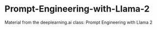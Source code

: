 # Prompt-Engineering-with-Llama-2
Material from the deeplearning.ai class: Prompt Engineering with Llama 2
